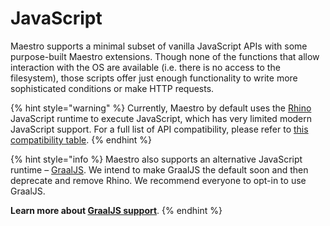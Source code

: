 # JavaScript

Maestro supports a minimal subset of vanilla JavaScript APIs with some
purpose-built Maestro extensions. Though none of the functions that allow
interaction with the OS are available (i.e. there is no access to the
filesystem), those scripts offer just enough functionality to write more
sophisticated conditions or make HTTP requests.

{% hint style="warning" %}
Currently, Maestro by default uses the [Rhino](https://github.com/mozilla/rhino)
JavaScript runtime to execute JavaScript, which has very limited modern
JavaScript support. For a full list of API compatibility, please refer to
[this compatibility table](https://mozilla.github.io/rhino/compat/engines.html).
{% endhint %}

{% hint style="info %}
Maestro also supports an alternative JavaScript runtime –
[GraalJS](https://github.com/oracle/graaljs). We intend to make GraalJS the
default soon and then deprecate and remove Rhino. We recommend everyone to
opt-in to use GraalJS.

**Learn more about [GraalJS support](./graaljs-support.md)**.
{% endhint %}
